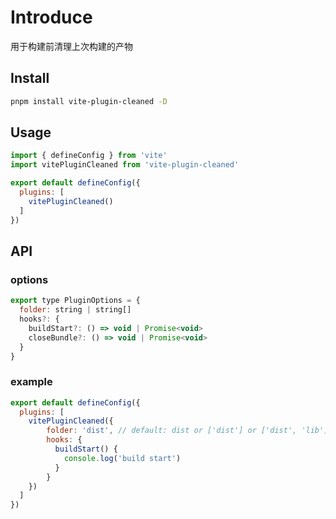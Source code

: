 # Introduce
用于构建前清理上次构建的产物

## Install
```bash
pnpm install vite-plugin-cleaned -D
```

## Usage
```js
import { defineConfig } from 'vite'
import vitePluginCleaned from 'vite-plugin-cleaned'

export default defineConfig({
  plugins: [
    vitePluginCleaned()
  ]
})
```

## API

### options

```js
export type PluginOptions = {
  folder: string | string[]
  hooks?: {
    buildStart?: () => void | Promise<void>
    closeBundle?: () => void | Promise<void>
  }
}
```
### example
```js
export default defineConfig({
  plugins: [
    vitePluginCleaned({
        folder: 'dist', // default: dist or ['dist'] or ['dist', 'lib']
        hooks: {
          buildStart() {
            console.log('build start')
          }
        }
    })
  ]
})
```